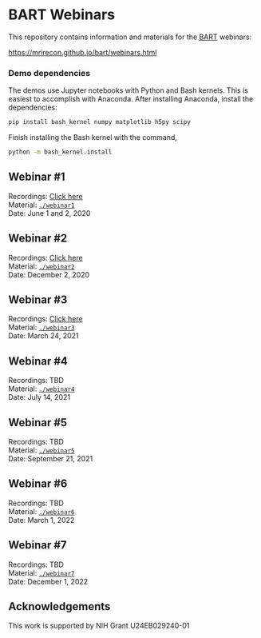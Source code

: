 # BART Webinars 

This repository contains information and materials for the [BART](http://mrirecon.github.io/bart) webinars:

https://mrirecon.github.io/bart/webinars.html

### Demo dependencies
The demos use Jupyter notebooks with Python and Bash kernels. This is easiest to accomplish with Anaconda.
After installing Anaconda, install the dependencies:
```bash
pip install bash_kernel numpy matplotlib h5py scipy
```

Finish installing the Bash kernel with the command,
```bash
python -m bash_kernel.install
```

## Webinar #1
Recordings: [Click here](https://www.youtube.com/playlist?list=PLDaugjrMfSRF0WhQ0nbcH4zeHWZPboGDY)  
Material: [`./webinar1`](./webinar1/)  
Date: June 1 and 2, 2020

## Webinar #2
Recordings: [Click here](https://www.youtube.com/playlist?list=PLDaugjrMfSRFj7WCtf9fuCeU2uN__4Tmi)  
Material: [`./webinar2`](./webinar2/)  
Date: December 2, 2020

## Webinar #3
Recordings: [Click here](https://www.youtube.com/watch?v=lhhGVYQLx_8&list=PLDaugjrMfSRH4OmKg3XBj0TUL2ocOeJC8)  
Material: [`./webinar3`](./webinar3/)  
Date: March 24, 2021

## Webinar #4
Recordings: TBD  
Material: [`./webinar4`](./webinar4/)  
Date: July 14, 2021

## Webinar #5
Recordings: TBD  
Material: [`./webinar5`](./webinar5/)  
Date: September 21, 2021

## Webinar #6
Recordings: TBD  
Material: [`./webinar6`](./webinar6/)  
Date: March 1, 2022

## Webinar #7
Recordings: TBD  
Material: [`./webinar7`](./webinar7/)  
Date: December 1, 2022

## Acknowledgements
This work is supported by NIH Grant U24EB029240-01
